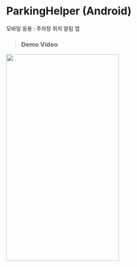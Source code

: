 # ParkingHelper (Android)
모바일 응용 : 주차장 위치 알림 앱

>### Demo Video
<img src="https://user-images.githubusercontent.com/97737822/209675254-b0a640fd-d3b9-4b73-b935-1f81e4b5bece.gif" width="300" height="550" />
